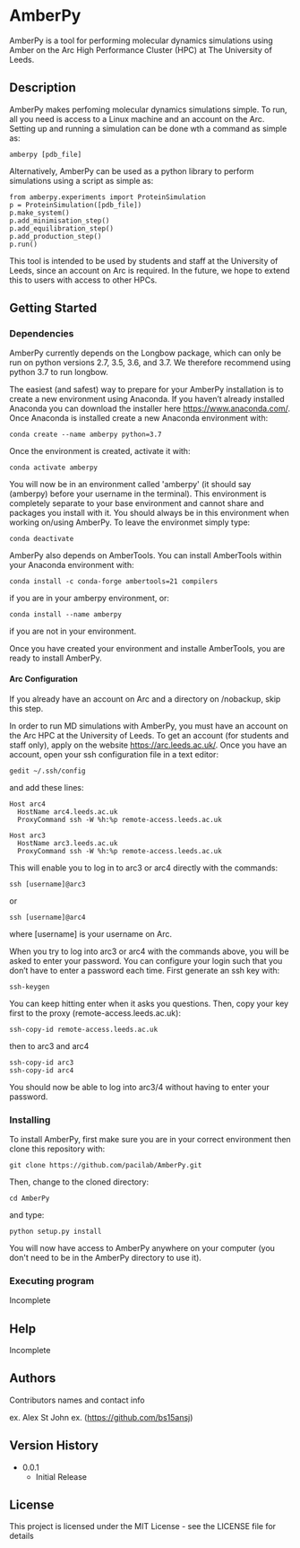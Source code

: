 # AmberPy

AmberPy is a tool for performing molecular dynamics simulations using Amber on the Arc High Performance Cluster (HPC) at The University of Leeds.

## Description

AmberPy makes perfoming molecular dynamics simulations simple. To run, all you need is access to a Linux machine and an account on the Arc. Setting up and running a simulation can be done wth a command as simple as:
```
amberpy [pdb_file]
```
Alternatively, AmberPy can be used as a python library to perform simulations using a script as simple as:
```
from amberpy.experiments import ProteinSimulation
p = ProteinSimulation([pdb_file])
p.make_system()
p.add_minimisation_step()
p.add_equilibration_step()
p.add_production_step()
p.run()
```
This tool is intended to be used by students and staff at the University of Leeds, since an account on Arc is required. In the future, we hope to extend this to users with access to other HPCs. 

## Getting Started

### Dependencies

AmberPy currently depends on the Longbow package, which can only be run on python versions 2.7, 3.5, 3.6, and 3.7. We therefore recommend using python 3.7 to run longbow. 

The easiest (and safest) way to prepare for your AmberPy installation is to create a new environment using Anaconda. If you haven’t already installed Anaconda you can download the installer here https://www.anaconda.com/. Once Anaconda is installed create a new Anaconda environment with:
```
conda create --name amberpy python=3.7
```
Once the environment is created, activate it with:
```
conda activate amberpy
```
You will now be in an environment called 'amberpy' (it should say (amberpy) before your username in the terminal). This environment is completely separate to your base environment and cannot share and packages you install with it. You should always be in this environment when working on/using AmberPy. To leave the environmet simply type:
```
conda deactivate
```

AmberPy also depends on AmberTools. You can install AmberTools within your Anaconda environment with:
```
conda install -c conda-forge ambertools=21 compilers
```
if you are in your amberpy environment, or:
```
conda install --name amberpy 
```
if you are not in your environment. 

Once you have created your environment and installe AmberTools, you are ready to install AmberPy.

#### Arc Configuration

If you already have an account on Arc and a directory on /nobackup, skip this step. 

In order to run MD simulations with AmberPy, you must have an account on the Arc HPC at the University of Leeds. To get an account (for students and staff only), apply on the website https://arc.leeds.ac.uk/. Once you have an account, open your ssh configuration file in a text editor:
```
gedit ~/.ssh/config
```
and add these lines:
```
Host arc4
  HostName arc4.leeds.ac.uk
  ProxyCommand ssh -W %h:%p remote-access.leeds.ac.uk

Host arc3
  HostName arc3.leeds.ac.uk
  ProxyCommand ssh -W %h:%p remote-access.leeds.ac.uk
```
This will enable you to log in to arc3 or arc4 directly with the commands:
```
ssh [username]@arc3 
```
or 
```
ssh [username]@arc4
```
where [username] is your username on Arc. 

When you try to log into arc3 or arc4 with the commands above, you will be asked to enter your password. You can configure your login such that you don’t have to enter a password each time. First generate an ssh key with:
```
ssh-keygen
```
You can keep hitting enter when it asks you questions. Then, copy your key first to the proxy (remote-access.leeds.ac.uk):
```
ssh-copy-id remote-access.leeds.ac.uk
```
then to arc3 and arc4
```
ssh-copy-id arc3
ssh-copy-id arc4
```
You should now be able to log into arc3/4 without having to enter your password. 

### Installing

To install AmberPy, first make sure you are in your correct environment then clone this repository with:
```
git clone https://github.com/pacilab/AmberPy.git
```
Then, change to the cloned directory:
```
cd AmberPy
```
and type:
```
python setup.py install
```
You will now have access to AmberPy anywhere on your computer (you don't need to be in the AmberPy directory to use it).


### Executing program

Incomplete

## Help

Incomplete

## Authors

Contributors names and contact info

ex. Alex St John 
ex. (https://github.com/bs15ansj)

## Version History

* 0.0.1
    * Initial Release

## License

This project is licensed under the MIT License - see the LICENSE file for details
